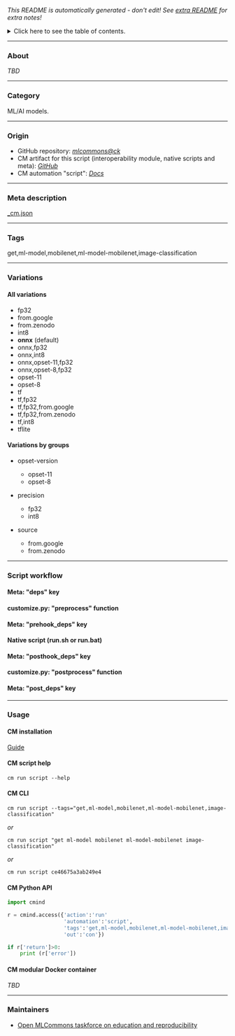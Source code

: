 *This README is automatically generated - don't edit! See [extra README](README-extra.md) for extra notes!*

<details>
<summary>Click here to see the table of contents.</summary>

* [About](#about)
* [Category](#category)
* [Origin](#origin)
* [Meta description](#meta-description)
* [Tags](#tags)
* [Variations](#variations)
* [ All variations](#-all-variations)
* [ Variations by groups](#-variations-by-groups)
* [Script workflow](#script-workflow)
* [Usage](#usage)
* [ CM installation](#-cm-installation)
* [ CM script help](#-cm-script-help)
* [ CM CLI](#-cm-cli)
* [ CM Python API](#-cm-python-api)
* [ CM modular Docker container](#-cm-modular-docker-container)
* [Maintainers](#maintainers)

</details>

___
### About

*TBD*
___
### Category

ML/AI models.
___
### Origin

* GitHub repository: *[mlcommons@ck](https://github.com/mlcommons/ck/tree/master/cm-mlops)*
* CM artifact for this script (interoperability module, native scripts and meta): *[GitHub](https://github.com/mlcommons/ck/tree/master/cm-mlops/script/get-ml-model-mobilenet)*
* CM automation "script": *[Docs](https://github.com/octoml/ck/blob/master/docs/list_of_automations.md#script)*

___
### Meta description
[_cm.json](_cm.json)

___
### Tags
get,ml-model,mobilenet,ml-model-mobilenet,image-classification

___
### Variations
#### All variations
* fp32
* from.google
* from.zenodo
* int8
* **onnx** (default)
* onnx,fp32
* onnx,int8
* onnx,opset-11,fp32
* onnx,opset-8,fp32
* opset-11
* opset-8
* tf
* tf,fp32
* tf,fp32,from.google
* tf,fp32,from.zenodo
* tf,int8
* tflite

#### Variations by groups

  * opset-version
    * opset-11
    * opset-8

  * precision
    * fp32
    * int8

  * source
    * from.google
    * from.zenodo
___
### Script workflow

  #### Meta: "deps" key

  #### customize.py: "preprocess" function

  #### Meta: "prehook_deps" key

  #### Native script (run.sh or run.bat)

  #### Meta: "posthook_deps" key

  #### customize.py: "postprocess" function

  #### Meta: "post_deps" key

___
### Usage

#### CM installation
[Guide](https://github.com/mlcommons/ck/blob/master/docs/installation.md)

#### CM script help
```cm run script --help```

#### CM CLI
`cm run script --tags="get,ml-model,mobilenet,ml-model-mobilenet,image-classification"`

*or*

`cm run script "get ml-model mobilenet ml-model-mobilenet image-classification"`

*or*

`cm run script ce46675a3ab249e4`

#### CM Python API

```python
import cmind

r = cmind.access({'action':'run'
                  'automation':'script',
                  'tags':'get,ml-model,mobilenet,ml-model-mobilenet,image-classification'
                  'out':'con'})

if r['return']>0:
    print (r['error'])
```

#### CM modular Docker container
*TBD*
___
### Maintainers

* [Open MLCommons taskforce on education and reproducibility](https://github.com/mlcommons/ck/blob/master/docs/mlperf-education-workgroup.md)